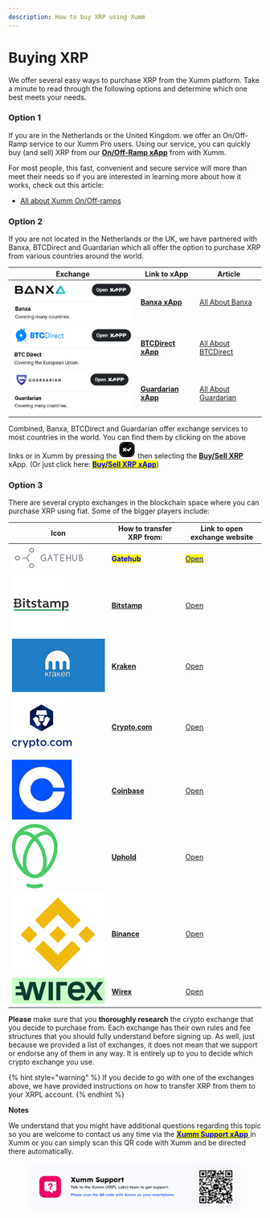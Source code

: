 ```yaml
---
description: How to buy XRP using Xumm
---
```


# Buying XRP

We offer several easy ways to purchase XRP from the Xumm platform. Take a minute to read through the following options and determine which one best meets your needs.&#x20;

### Option 1&#x20;

If you are in the Netherlands or the United Kingdom. we offer an On/Off-Ramp service to our Xumm Pro users. Using our service, you can quickly buy (and sell) XRP from our [**On/Off-Ramp xApp**](https://xumm.app/detect/xapp:xumm.onofframp) from with Xumm.&#x20;

For most people, this fast, convenient and secure service will more than meet their needs so if you are interested in learning more about how it works, check out this article:

* [All about Xumm On/Off-ramps](../xumm-pro-beta/all-about-xumm-pro/features-of-pro/on-off-ramp/all-about-on-off-ramps.md)

### **Option 2**

If you are not located in the Netherlands or the UK, we have partnered with Banxa, BTCDirect and Guardarian which all offer the option to purchase XRP from various countries around the world.

| Exchange                                        | Link to xApp                                                             | Article                                                                         |
| ----------------------------------------------- | ------------------------------------------------------------------------ | ------------------------------------------------------------------------------- |
| ![](<../.gitbook/assets/image (2) (2) (3).png>) | [**Banxa xApp**](https://xumm.app/detect/xapp:banxa.onofframp)           | [All About Banxa](../all-about-xapps/xumm-xapps/buy-sell-xrp/banxa.md)          |
| ![](<../.gitbook/assets/image (5) (1) (1).png>) | [**BTCDirect xApp**](https://xumm.app/detect/xapp:btcdirect.onofframp)   | [All About BTCDirect](../all-about-xapps/xumm-xapps/buy-sell-xrp/btc-direct.md) |
| ![](<../.gitbook/assets/image (3).png>)         | [**Guardarian xApp**](https://xumm.app/detect/xapp:guardarian.onofframp) | [All About Guardarian](buying-xrp/guardarian.md)                                |

Combined, Banxa, BTCDirect and Guardarian offer exchange services to most countries in the world. You can find them by clicking on the above links or in Xumm by pressing the <img src="../.gitbook/assets/image (6) (2).png" alt="" data-size="line"> then selecting the [**Buy/Sell XRP**](https://xumm.app/detect/xapp:xumm.buysellxrp) xApp. (Or just click here: [<mark style="color:blue;">**Buy/Sell XRP xApp**</mark>](https://xumm.app/detect/xapp:xumm.buysellxrp))

### Option 3

There are several crypto exchanges in the blockchain space where you can purchase XRP using fiat. Some of the bigger players include:



| Icon                                                                             | How to transfer XRP from:                                  | Link to open exchange website                                 |
| -------------------------------------------------------------------------------- | ---------------------------------------------------------- | ------------------------------------------------------------- |
| <img src="../.gitbook/assets/image (1) (1) (2) (1).png" alt="" data-size="line"> | <mark style="color:blue;">**Gatehub**</mark>               | [<mark style="color:blue;">Open</mark>](https://gatehub.net/) |
| ![](<../.gitbook/assets/image (1) (1) (1) (1) (2).png>)                          | [**Bitstamp**](activating-an-account/from-bitstamp.md)     | [Open](https://www.bitstamp.net/)                             |
| ![](<../.gitbook/assets/image (1) (3).png>)                                      | [**Kraken**](activating-an-account/from-kraken.md)         | [Open](https://www.kraken.com/)                               |
| ![](<../.gitbook/assets/image (2) (1) (2).png>)                                  | [**Crypto.com**](activating-an-account/from-crypto.com.md) | [Open](https://crypto.com/)                                   |
| <img src="../.gitbook/assets/image (8) (2).png" alt="" data-size="line">         | [**Coinbase**](activating-an-account/from-coinbase.md)     | [Open](https://www.coinbase.com/)                             |
| <img src="../.gitbook/assets/image (9) (1).png" alt="" data-size="line">         | [**Uphold**](activating-an-account/from-uphold.md)         | [Open](https://uphold.com/)                                   |
| <img src="../.gitbook/assets/image (11) (1) (1).png" alt="" data-size="line">    | [**Binance**](activating-an-account/from-binance.md)       | [Open](https://www.binance.com/en)                            |
| ![](<../.gitbook/assets/wirex (1).png>)                                          | [**Wirex**](activating-an-account/from-wirex.md)           | [Open](https://www.binance.com/en)                            |

**Please** make sure that you **thoroughly research** the crypto exchange that you decide to purchase from. Each exchange has their own rules and fee structures that you should fully understand before signing up. As well, just because we provided a list of exchanges, it does not mean that we support or endorse any of them in any way. It is entirely up to you to decide which crypto exchange you use.

{% hint style="warning" %}
If you decide to go with one of the exchanges above, we have provided instructions on how to transfer XRP from them to your XRPL account.
{% endhint %}

**Notes**

We understand that you might have additional questions regarding this topic so you are welcome to contact us any time via the [<mark style="color:blue;">**Xumm Support xApp**</mark> ](https://xumm.app/detect/xapp:xumm.support?ref=helpcenter)in Xumm or you can simply scan this QR code with Xumm and be directed there automatically.

<figure><img src="../.gitbook/assets/Support banner Xumm.png" alt=""><figcaption></figcaption></figure>


